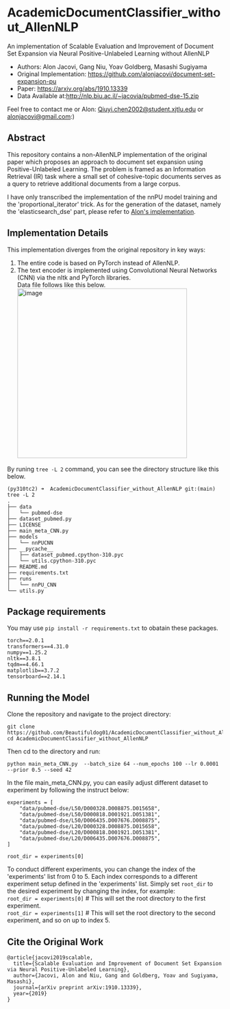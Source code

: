 # AcademicDocumentClassifier_without_AllenNLP

An implementation of Scalable Evaluation and Improvement of Document Set Expansion via Neural Positive-Unlabeled Learning without AllenNLP  

- Authors: Alon Jacovi, Gang Niu, Yoav Goldberg, Masashi Sugiyama  
- Original Implementation: <https://github.com/alonjacovi/document-set-expansion-pu>  
- Paper: <https://arxiv.org/abs/1910.13339>  
- Data Available at:<http://nlp.biu.ac.il/~jacovia/pubmed-dse-15.zip>

Feel free to contact me or Alon: <Qiuyi.chen2002@student.xjtlu.edu> or <alonjacovi@gmail.com>:)  

## Abstract

This repository contains a non-AllenNLP implementation of the original paper which proposes an approach to document set expansion using Positive-Unlabeled Learning. The problem is framed as an Information Retrieval (IR) task where a small set of cohesive-topic documents serves as a query to retrieve additional documents from a large corpus.  

I have only transcribed the implementation of the nnPU model training and the 'proportional_iterator' trick. As for the generation of the dataset, namely the 'elasticsearch_dse' part, please refer to [Alon's implementation](https://github.com/alonjacovi/document-set-expansion-pu).

## Implementation Details

This implementation diverges from the original repository in key ways:

1. The entire code is based on PyTorch instead of AllenNLP.
2. The text encoder is implemented using Convolutional Neural Networks (CNN) via the nltk and PyTorch libraries.  
Data file follows like this below.  
   <img width="396" alt="image" src="https://github.com/Beautifuldog01/AcademicDocumentClassifier_without_AllenNLP/assets/40363660/45d39ced-85a4-461f-a54e-1bd08a096184">  

By runing ```tree -L 2``` command, you can see the directory structure like this below.  

```
(py310tc2) ➜  AcademicDocumentClassifier_without_AllenNLP git:(main) tree -L 2
.
├── data
│   └── pubmed-dse
├── dataset_pubmed.py
├── LICENSE
├── main_meta_CNN.py
├── models
│   └── nnPUCNN
├── __pycache__
│   ├── dataset_pubmed.cpython-310.pyc
│   └── utils.cpython-310.pyc
├── README.md
├── requirements.txt
├── runs
│   └── nnPU_CNN
└── utils.py
```

## Package requirements

You may use ```pip install -r requirements.txt``` to obatain these packages.  

```
torch==2.0.1  
transformers==4.31.0  
numpy==1.25.2  
nltk==3.8.1  
tqdm==4.66.1  
matplotlib==3.7.2  
tensorboard==2.14.1  
```

## Running the Model

Clone the repository and navigate to the project directory:

```
git clone https://github.com/Beautifuldog01/AcademicDocumentClassifier_without_AllenNLP.git
cd AcademicDocumentClassifier_without_AllenNLP
```

Then cd to the directory and run:

```
python main_meta_CNN.py  --batch_size 64 --num_epochs 100 --lr 0.0001 --prior 0.5 --seed 42
```

In the file main_meta_CNN.py, you can easily adjust different dataset to experiment by following the instruct below:

```
experiments = [
    "data/pubmed-dse/L50/D000328.D008875.D015658",
    "data/pubmed-dse/L50/D000818.D001921.D051381",
    "data/pubmed-dse/L50/D006435.D007676.D008875",
    "data/pubmed-dse/L20/D000328.D008875.D015658",
    "data/pubmed-dse/L20/D000818.D001921.D051381",
    "data/pubmed-dse/L20/D006435.D007676.D008875",
]

root_dir = experiments[0]
```

To conduct different experiments, you can change the index of the 'experiments' list from 0 to 5. Each index corresponds to a different experiment setup defined in the 'experiments' list.
Simply set ```root_dir``` to the desired experiment by changing the index, for example:  
```root_dir = experiments[0]```  # This will set the root directory to the first experiment.  
```root_dir = experiments[1]```  # This will set the root directory to the second experiment, and so on up to index 5.  

## Cite the Original Work

```
@article{jacovi2019scalable,
  title={Scalable Evaluation and Improvement of Document Set Expansion via Neural Positive-Unlabeled Learning},
  author={Jacovi, Alon and Niu, Gang and Goldberg, Yoav and Sugiyama, Masashi},
  journal={arXiv preprint arXiv:1910.13339},
  year={2019}
}
```
